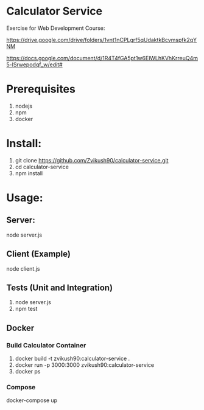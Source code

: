 # Calculator Service
Exercise for Web Development Course: 

https://drive.google.com/drive/folders/1vnt1nCPLgrf5qUdaktkBcvmspfk2qYNM

https://docs.google.com/document/d/1R4T4fGA5pt1w6ElWLhKVhKrreuQ4m5-lSrwepodqf_w/edit#

# Prerequisites
1. nodejs
2. npm
3. docker


# Install:
1. git clone https://github.com/Zvikush90/calculator-service.git
2. cd calculator-service
3. npm install

# Usage:

## Server:
node server.js

## Client (Example)
node client.js

## Tests (Unit and Integration)
1. node server.js
2. npm test

## Docker

### Build Calculator Container
1. docker build -t zvikush90:calculator-service .
2. docker run -p 3000:3000 zvikush90:calculator-service
3. docker ps

### Compose 

docker-compose up
